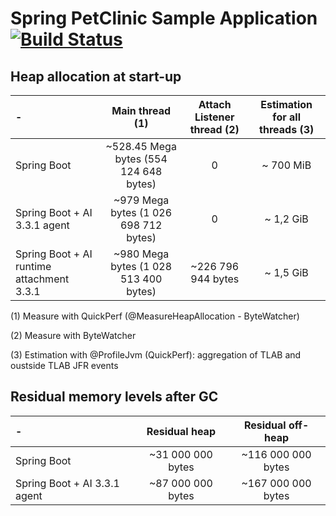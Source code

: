 # Spring PetClinic Sample Application [![Build Status](https://github.com/spring-projects/spring-petclinic/actions/workflows/maven-build.yml/badge.svg)](https://github.com/spring-projects/spring-petclinic/actions/workflows/maven-build.yml)

## Heap allocation at start-up

| -                                         |            Main thread (1)             | Attach Listener thread (2) | Estimation for all threads (3) |
|:------------------------------------------|:--------------------------------------:|:--------------------------:|:------------------------------:|
| Spring Boot                               | ~528.45 Mega bytes (554 124 648 bytes) |             0              |           ~ 700 MiB            |
| Spring Boot + AI 3.3.1 agent              | ~979 Mega bytes (1 026 698 712 bytes)  |             0              |           ~ 1,2 GiB            |
| Spring Boot + AI runtime attachment 3.3.1 | ~980 Mega bytes (1 028 513 400 bytes)  |  ~226 796 944 bytes        |           ~ 1,5 GiB            |
(1) Measure with QuickPerf (@MeasureHeapAllocation - ByteWatcher)

(2) Measure with ByteWatcher

(3) Estimation with @ProfileJvm (QuickPerf): aggregation of TLAB and oustside TLAB JFR events

## Residual memory levels after GC

| -                                         |   Residual heap    | Residual off-heap |
|:------------------------------------------|:------------------:|:-----------------:|
| Spring Boot                               | ~31 000 000  bytes |~116 000 000 bytes |
| Spring Boot + AI 3.3.1 agent              | ~87 000 000 bytes  |~167 000 000 bytes |
